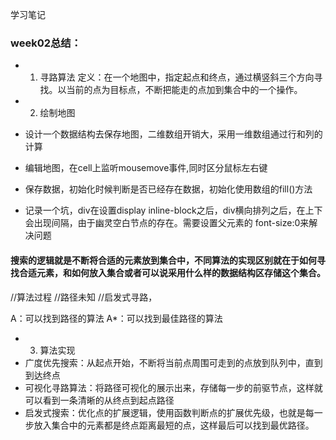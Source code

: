 学习笔记
### week02总结：
- 1. 寻路算法
定义：在一个地图中，指定起点和终点，通过横竖斜三个方向寻找。以当前的点为目标点，不断把能走的点加到集合中的一个操作。

- 2. 绘制地图
- 设计一个数据结构去保存地图，二维数组开销大，采用一维数组通过行和列的计算
- 编辑地图，在cell上监听mousemove事件,同时区分鼠标左右键
- 保存数据，初始化时候判断是否已经存在数据，初始化使用数组的fill()方法
- 记录一个坑，div在设置display inline-block之后，div横向排列之后，在上下会出现间隔，由于幽灵空白节点的存在。需要设置父元素的 font-size:0来解决问题 


#### 搜索的逻辑就是不断将合适的元素放到集合中，不同算法的实现区别就在于如何寻找合适元素，和如何放入集合或者可以说采用什么样的数据结构区存储这个集合。

//算法过程
//路径未知
//启发式寻路，

A：可以找到路径的算法
A*：可以找到最佳路径的算法

- 3. 算法实现
- 广度优先搜索：从起点开始，不断将当前点周围可走到的点放到队列中，直到到达终点
- 可视化寻路算法：将路径可视化的展示出来，存储每一步的前驱节点，这样就可以看到一条清晰的从终点到起点路径
- 启发式搜索：优化点的扩展逻辑，使用函数判断点的扩展优先级，也就是每一步放入集合中的元素都是终点距离最短的点，这样最后可以找到最优路径。